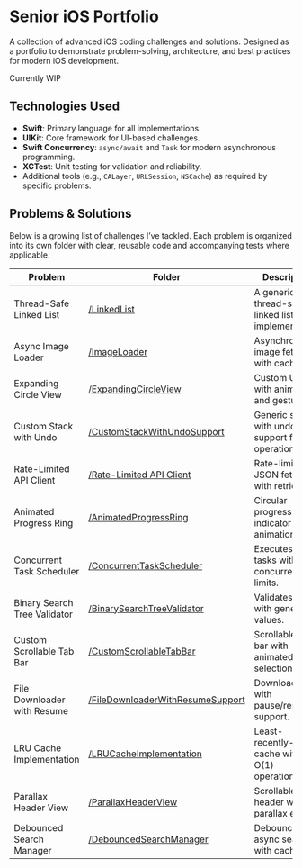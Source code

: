 # Senior iOS Portfolio

A collection of advanced iOS coding challenges and solutions. Designed as a portfolio to demonstrate problem-solving, architecture, and best practices for modern iOS development.

Currently WIP

## Technologies Used
- **Swift**: Primary language for all implementations.
- **UIKit**: Core framework for UI-based challenges.
- **Swift Concurrency**: `async/await` and `Task` for modern asynchronous programming.
- **XCTest**: Unit testing for validation and reliability.
- Additional tools (e.g., `CALayer`, `URLSession`, `NSCache`) as required by specific problems.

## Problems & Solutions

Below is a growing list of challenges I’ve tackled. Each problem is organized into its own folder with clear, reusable code and accompanying tests where applicable.

| Problem                  | Folder                  | Description                                      |
|--------------------------|-------------------------|--------------------------------------------------|
| Thread-Safe Linked List  | [/LinkedList](SenioriOSPortfolio/SenioriOSPortfolio/LinkedLists) | A generic, thread-safe linked list implementation. |
| Async Image Loader       | [/ImageLoader](SenioriOSPortfolio/SenioriOSPortfolio/ImageLoader) | Asynchronous image fetching with caching.      |
| Expanding Circle View    | [/ExpandingCircleView](SenioriOSPortfolio/SenioriOSPortfolio/ExpandingCircleView) | Custom UIView with animation and gestures. |
| Custom Stack with Undo   | [/CustomStackWithUndoSupport](SenioriOSPortfolio/SenioriOSPortfolio/CustomStackWithUndoSupport) | Generic stack with undo support for operations. |
| Rate-Limited API Client  | [/Rate-Limited API Client](SenioriOSPortfolio/SenioriOSPortfolio/Rate-Limited%20API%20Client) | Rate-limited JSON fetching with retries.       |
| Animated Progress Ring   | [/AnimatedProgressRing](SenioriOSPortfolio/SenioriOSPortfolio/AnimatedProgressRing) | Circular progress indicator with animation.    |
| Concurrent Task Scheduler| [/ConcurrentTaskScheduler](SenioriOSPortfolio/SenioriOSPortfolio/ConcurrentTaskScheduler) | Executes async tasks with concurrency limits.  |
| Binary Search Tree Validator | [/BinarySearchTreeValidator](SenioriOSPortfolio/SenioriOSPortfolio/BinarySearchTreeValidator) | Validates a BST with generic values.       |
| Custom Scrollable Tab Bar| [/CustomScrollableTabBar](SenioriOSPortfolio/SenioriOSPortfolio/CustomScrollableTabBar) | Scrollable tab bar with animated selection.    |
| File Downloader with Resume | [/FileDownloaderWithResumeSupport](SenioriOSPortfolio/SenioriOSPortfolio/FileDownloaderWithResumeSupport) | Downloads files with pause/resume support.   |
| LRU Cache Implementation | [/LRUCacheImplementation](SenioriOSPortfolio/SenioriOSPortfolio/LRUCacheImplementation) | Least-recently-used cache with O(1) operations.|
| Parallax Header View     | [/ParallaxHeaderView](SenioriOSPortfolio/SenioriOSPortfolio/ParallaxHeaderView) | Scrollable header with parallax effect.    |
| Debounced Search Manager | [/DebouncedSearchManager](SenioriOSPortfolio/SenioriOSPortfolio/DebouncedSearchManager) | Debounced async search with caching.          |
